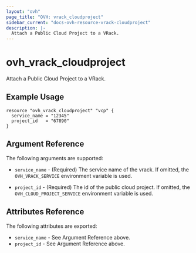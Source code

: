 ```yaml
---
layout: "ovh"
page_title: "OVH: vrack_cloudproject"
sidebar_current: "docs-ovh-resource-vrack-cloudproject"
description: |-
  Attach a Public Cloud Project to a VRack.
---
```


# ovh_vrack_cloudproject

Attach a Public Cloud Project to a VRack.

## Example Usage

```hcl
resource "ovh_vrack_cloudproject" "vcp" {
  service_name = "12345"
  project_id   = "67890"
}
```

## Argument Reference

The following arguments are supported:

* `service_name` - (Required) The service name of the vrack. If omitted,
    the `OVH_VRACK_SERVICE` environment variable is used. 

* `project_id` - (Required) The id of the public cloud project. If omitted,
    the `OVH_CLOUD_PROJECT_SERVICE` environment variable is used.

    
## Attributes Reference

The following attributes are exported:

* `service_name` - See Argument Reference above.
* `project_id` - See Argument Reference above.
